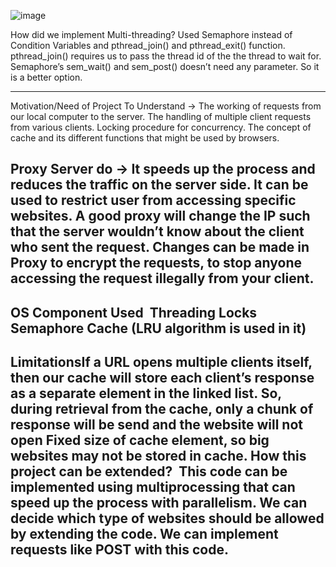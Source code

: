 ![image](https://github.com/user-attachments/assets/62e652ae-1ed9-4d0d-a46d-019b4155abfc)

How did we implement Multi-threading?
Used Semaphore instead of Condition Variables and pthread_join() and pthread_exit() function.
pthread_join() requires us to pass the thread id of the the thread to wait for.
Semaphore’s sem_wait() and sem_post() doesn’t need any parameter. So it is a better option.

-------------------------------------------------------------------------------------
Motivation/Need of Project
To Understand →
The working of requests from our local computer to the server.
The handling of multiple client requests from various clients.
Locking procedure for concurrency.
The concept of cache and its different functions that might be used by browsers.

Proxy Server do →
It speeds up the process and reduces the traffic on the server side.
It can be used to restrict user from accessing specific websites.
A good proxy will change the IP such that the server wouldn’t know about the client who sent the request.
Changes can be made in Proxy to encrypt the requests, to stop anyone accessing the request illegally from your client.
----------------------------------------------------------------------------------------------------------------
OS Component Used ​
Threading
Locks
Semaphore
Cache (LRU algorithm is used in it)
-------------------------------------------------------------------------------------------------------------------
Limitations ​
If a URL opens multiple clients itself, then our cache will store each client’s response as a separate element in the linked list. So, during retrieval from the cache, only a chunk of response will be send and the website will not open
Fixed size of cache element, so big websites may not be stored in cache.
How this project can be extended? ​
This code can be implemented using multiprocessing that can speed up the process with parallelism.
We can decide which type of websites should be allowed by extending the code.
We can implement requests like POST with this code.
---------------------------------------------------------------------------------------------------------------------------------------------------
